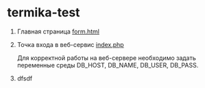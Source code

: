 # termika-test

1. Главная страница [form.html](/first-task/pages/form.html)

2. Точка входа в веб-сервис [index.php](/second-task/src/public/index.php)

    Для корректной работы на веб-сервере необходимо задать переменные среды DB_HOST, DB_NAME, DB_USER, DB_PASS.


3. dfsdf